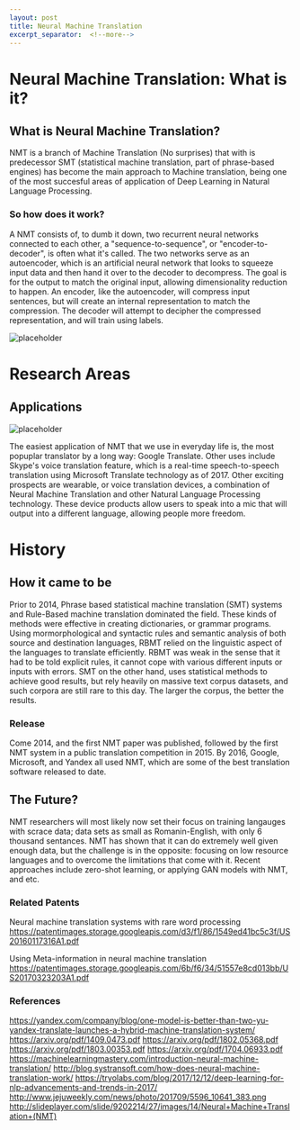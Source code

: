 ```yaml
---
layout: post
title: Neural Machine Translation
excerpt_separator:  <!--more-->
---
```


# Neural Machine Translation: What is it?

## What is Neural Machine Translation?

NMT is a branch of Machine Translation (No surprises) that with is predecessor SMT (statistical machine translation, part of phrase-based engines) has become the main approach to Machine translation, being one of the most succesful areas 
of application of Deep Learning in Natural Language Processing.

### So how does it work?

A NMT consists of, to dumb it down, two recurrent neural networks connected to each other, a "sequence-to-sequence", or "encoder-to-decoder", is often what it's called. The two networks serve as an autoencoder, which is an artificial neural
network that looks to squeeze input data and then hand it over to the decoder to decompress. The goal is for the output to match the original input, allowing dimensionality reduction to happen. An encoder, like the autoencoder, will compress input sentences, but will create an internal representation to match the compression. The decoder will attempt to decipher the compressed representation, and will train using labels. 

![placeholder](http://slideplayer.com/slide/9202214/27/images/14/Neural+Machine+Translation+(NMT).jpg)

# Research Areas

## Applications

![placeholder](http://www.jejuweekly.com/news/photo/201709/5596_10641_383.png)

The easiest application of NMT that we use in everyday life is, the most popuplar translator by a long way: Google Translate. Other uses include Skype's voice translation feature, which is a real-time speech-to-speech translation using Microsoft Translate technology as of 2017. Other exciting prospects are wearable, or voice translation devices, a combination of Neural Machine Translation and other Natural Language Processing technology. These device products allow users to speak into a mic that will output into a different language, allowing people more freedom.

# History

## How it came to be

Prior to 2014, Phrase based statistical machine translation (SMT) systems and Rule-Based machine translation dominated the field. These kinds of methods were effective in creating dictionaries, or grammar programs. Using mormorphological and syntactic rules and semantic analysis of both source and destination languages, RBMT relied on the linguistic aspect of the languages to translate efficiently. RBMT was weak in the sense that it had to be told explicit rules, it cannot cope with various different inputs or inputs with errors. 
SMT on the other hand, uses statistical methods to achieve good results, but rely heavily on massive text corpus datasets, and such corpora are still rare to this day. The larger the corpus, the better the results. 

### Release 

Come 2014, and the first NMT paper was published, followed by the first NMT system in a public translation competition in 2015. By 2016, Google, Microsoft, and Yandex all used NMT, which are some of the best translation software released to date. 

## The Future?

NMT researchers will most likely now set their focus on training langauges with scrace data; data sets as small as Romanin-English, with only 6 thousand sentances. NMT has shown that it can do extremely well given enough data, but the challenge is in the opposite: focusing on low resource languages and to overcome the limitations that come with it. Recent approaches include zero-shot learning, or applying GAN models with NMT, and etc. 

### Related Patents

 Neural machine translation systems with rare word processing 
https://patentimages.storage.googleapis.com/d3/f1/86/1549ed41bc5c3f/US20160117316A1.pdf

 Using Meta-information in neural machine translation
https://patentimages.storage.googleapis.com/6b/f6/34/51557e8cd013bb/US20170323203A1.pdf

### References


https://yandex.com/company/blog/one-model-is-better-than-two-yu-yandex-translate-launches-a-hybrid-machine-translation-system/
https://arxiv.org/pdf/1409.0473.pdf
https://arxiv.org/pdf/1802.05368.pdf
https://arxiv.org/pdf/1803.00353.pdf
https://arxiv.org/pdf/1704.06933.pdf
https://machinelearningmastery.com/introduction-neural-machine-translation/
http://blog.systransoft.com/how-does-neural-machine-translation-work/
https://tryolabs.com/blog/2017/12/12/deep-learning-for-nlp-advancements-and-trends-in-2017/
http://www.jejuweekly.com/news/photo/201709/5596_10641_383.png
http://slideplayer.com/slide/9202214/27/images/14/Neural+Machine+Translation+(NMT)